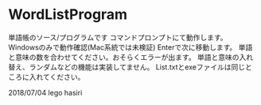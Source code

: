 # WordListProgram
単語帳のソース/プログラムです
コマンドプロンプトにて動作します。
Windowsのみで動作確認(Mac系統では未検証)
Enterで次に移動します。
単語と意味の数を合わせてください。おそらくエラーが出ます。
単語と意味の入れ替え、ランダムなどの機能は実装してません。
List.txtとexeファイルは同じところに入れてください。

2018/07/04 lego hasiri
